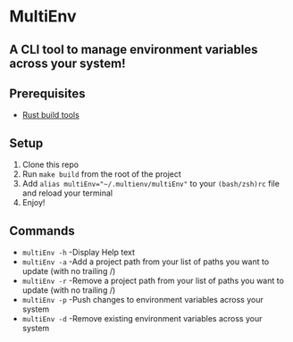 # MultiEnv

## A CLI tool to manage environment variables across your system!

## Prerequisites

- [Rust build tools](https://www.rust-lang.org/)

## Setup

1. Clone this repo
2. Run `make build` from the root of the project
3. Add `alias multiEnv="~/.multienv/multiEnv"` to your `(bash/zsh)rc` file and reload your terminal
4. Enjoy!

## Commands

- `multiEnv -h` -Display Help text
- `multiEnv -a` -Add a project path from your list of paths you want to update (with no trailing /)
- `multiEnv -r` -Remove a project path from your list of paths you want to update (with no trailing /)
- `multiEnv -p` -Push changes to environment variables across your system
- `multiEnv -d` -Remove existing environment variables across your system

